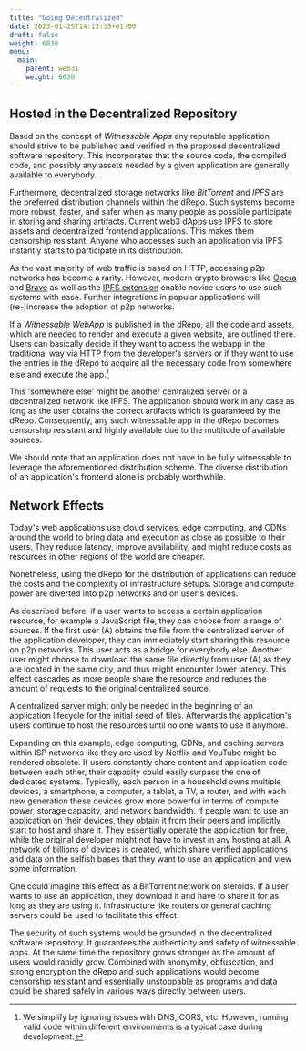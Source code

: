 ```yaml
---
title: "Going Decentralized"
date: 2023-01-25T14:13:35+01:00
draft: false
weight: 6030
menu:
  main:
    parent: web31
    weight: 6030
---
```


## Hosted in the Decentralized Repository

Based on the concept of _Witnessable Apps_ any reputable application should
strive to be published and verified in the proposed decentralized software
repository. This incorporates that the source code, the compiled code, and
possibly any assets needed by a given application are generally available to
everybody.

Furthermore, decentralized storage networks like _BitTorrent_ and _IPFS_ are the
preferred distribution channels within the dRepo. Such systems become more
robust, faster, and safer when as many people as possible participate in storing
and sharing artifacts. Current web3 dApps use IPFS to store assets and
decentralized frontend applications. This makes them censorship resistant.
Anyone who accesses such an application via IPFS instantly starts to participate
in its distribution.

As the vast majority of web traffic is based on HTTP, accessing p2p networks has
become a rarity. However, modern crypto browsers like
[Opera](https://www.opera.com/ "Opera Web Browser") and
[Brave](https://brave.com/ "Brave Browser") as well as the
[IPFS extension](https://docs.ipfs.tech/install/ipfs-companion/ "IPFS Companion")
enable novice users to use such systems with ease. Further integrations in
popular applications will (re-)increase the adoption of p2p networks.

If a _Witnessable WebApp_ is published in the dRepo, all the code and assets,
which are needed to render and execute a given website, are outlined there.
Users can basically decide if they want to access the webapp in the traditional
way via HTTP from the developer's servers or if they want to use the entries in
the dRepo to acquire all the necessary code from somewhere else and execute the
app.[^simplified]

[^simplified]:
    We simplify by ignoring issues with DNS, CORS, etc. However, running valid
    code within different environments is a typical case during development.

This 'somewhere else' might be another centralized server or a decentralized
network like IPFS. The application should work in any case as long as the user
obtains the correct artifacts which is guaranteed by the dRepo. Consequently,
any such witnessable app in the dRepo becomes censorship resistant and highly
available due to the multitude of available sources.

We should note that an application does not have to be fully witnessable to
leverage the aforementioned distribution scheme. The diverse distribution of an
application's frontend alone is probably worthwhile.

<!-- drepo enables verifyable software artifacts that are best stored in a decentralized storage system -->
<!-- as apps should strive to be published in the drepo, from top to bottom, all code and even assets should be generally available to everybody -->
<!-- decentralized storage lives from participation, thus one wants as many ppl as possible to participate in storing and sharing artifacts -->
<!-- current web3 dapps are already typically stored on ipfs, thus code that does not run in the backend is publicly available -->
<!-- they are (partially) actually safe apps -->
<!-- users, who access such apps, re-share the data via ipfs -->
<!-- currently, accessing such resources is hard, as browsers, apps and devices typically do not support those protocolls -->
<!-- crypto browers like brave bring built-in solutions, and plugins are available for plattforms like firefox and chrome -->

## Network Effects

Today's web applications use cloud services, edge computing, and CDNs around the
world to bring data and execution as close as possible to their users. They
reduce latency, improve availability, and might reduce costs as resources in
other regions of the world are cheaper.

Nonetheless, using the dRepo for the distribution of applications can reduce the
costs and the complexity of infrastructure setups. Storage and compute power are
diverted into p2p networks and on user's devices.

As described before, if a user wants to access a certain application resource,
for example a JavaScript file, they can choose from a range of sources. If the
first user (A) obtains the file from the centralized server of the application
developer, they can immediately start sharing this resource on p2p networks.
This user acts as a bridge for everybody else. Another user might choose to
download the same file directly from user (A) as they are located in the same
city, and thus might encounter lower latency. This effect cascades as more
people share the resource and reduces the amount of requests to the original
centralized source.

A centralized server might only be needed in the beginning of an application
lifecycle for the initial seed of files. Afterwards the application's users
continue to host the resources until no one wants to use it anymore.

Expanding on this example, edge computing, CDNs, and caching servers within ISP
networks like they are used by Netflix and YouTube might be rendered obsolete.
If users constantly share content and application code between each other, their
capacity could easily surpass the one of dedicated systems. Typically, each
person in a household owns multiple devices, a smartphone, a computer, a tablet,
a TV, a router, and with each new generation these devices grow more powerful in
terms of compute power, storage capacity, and network bandwidth. If people want
to use an application on their devices, they obtain it from their peers and
implicitly start to host and share it. They essentially operate the application
for free, while the original developer might not have to invest in any hosting
at all. A network of billions of devices is created, which share verified
applications and data on the selfish bases that they want to use an application
and view some information.

One could imagine this effect as a BitTorrent network on steroids. If a user
wants to use an application, they download it and have to share it for as long
as they are using it. Infrastructure like routers or general caching servers
could be used to facilitate this effect.

The security of such systems would be grounded in the decentralized software
repository. It guarantees the authenticity and safety of witnessable apps. At
the same time the repository grows stronger as the amount of users would rapidly
grow. Combined with anonymity, obfuscation, and strong encryption the dRepo and
such applications would become censorship resistant and essentially unstoppable
as programs and data could be shared safely in various ways directly between
users.

<!-- forcing and enabling more devices and apps to decentralized storage can create great network effects -->
<!-- not only are apps safer, as the code cannot be manipulated by eg. man in the middle attacks -->
<!-- artifacts could be used directly from the drepo -->
<!-- if app code is in drepo and dependencies are used as they are (not extra compiled, treeshake etc), all code can be downloaded from the drepo -->
<!-- example web apps -->
<!-- sbom as the list of all files/dependencies that need to be downloaded from the drepo -->
<!-- some might already be cached from other app, download from decentralized storage or from centralized server -->

<!-- home router is on 24/7, can act as a "proxy" and seed files all the time -->
<!-- your devices might connect to other local or nearby devices to request and share files -->
<!-- isps can create "webcaches" which share common data within their own/local networks, much like caching servers for yt and netflix etc. -->
<!-- this gives users more speed, censorship resistance, less costs for isps(?), less costs for app builders as they don't have to host on global cdns and such -->
<!-- shared files are safe as they are addressed via content hashing and secured by the drepo index -->

<!-- this allows everybody to participate in hosting data for the drepo, making it more secure and highly available -->

<!-- need for more privacy as typical, current systems like ipf2 and bt do not hide your pseudonym 'identity' (ip) when you share data -->
<!-- obfustcation needed, i2p?, decentralized vpns? -->

